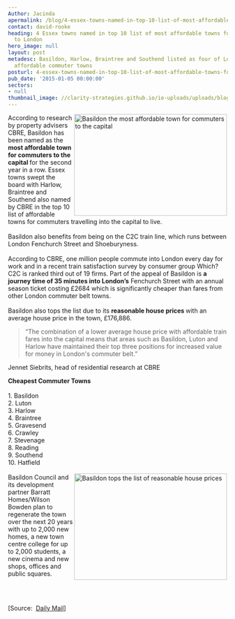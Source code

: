 ```yaml
---
Author: Jacinda
apermalink: /blog/4-essex-towns-named-in-top-10-list-of-most-affordable-towns-for-commuters-to-london
contact: david-rooke
heading: 4 Essex towns named in top 10 list of most affordable towns for commuters
  to London
hero_image: null
layout: post
metadesc: Basildon, Harlow, Braintree and Southend listed as four of London's most
  affordable commuter towns
posturl: 4-essex-towns-named-in-top-10-list-of-most-affordable-towns-for-commuters-to-london
pub_date: '2015-01-05 00:00:00'
sectors:
- null
thumbnail_image: //clarity-strategies.github.io/ie-uploads/uploads/blog/Train_160x160_Th.jpg
---
```


<p><img alt='Basildon the most affordable town for commuters to the capital' src='//clarity-strategies.github.io/ie-uploads/uploads/blog/Train_350px.jpg' style='float:right; height:233px; margin-left:2px; margin-right:2px; width:350px'/>According to research by property advisers CBRE, Basildon has been named as the <strong>most affordable town for commuters to the capital </strong>for the second year in a row. Essex towns swept the board with Harlow, Braintree and Southend also named by CBRE in the top 10 list of affordable towns for commuters travelling into the capital to live.<br/><br/>Basildon also benefits from being on the C2C train line, which runs between London Fenchurch Street and Shoeburyness.<br/><br/>According to CBRE, one million people commute into London every day for work and in a recent train satisfaction survey by consumer group Which? C2C is ranked third out of 19 firms. Part of the appeal of Basildon is <strong>a journey time of 35 minutes into London’s</strong> Fenchurch Street with an annual season ticket costing £2684 which is significantly cheaper than fares from other London commuter belt towns.<br/><br/>Basildon also tops the list due to its <strong>reasonable house prices </strong>with an average house price in the town, £176,886.</p><blockquote><p>“The combination of a lower average house price with affordable train fares into the capital means that areas such as Basildon, Luton and Harlow have maintained their top three positions for increased value for money in London's commuter belt.”</p></blockquote><p>Jennet Siebrits, head of residential research at CBRE</p><p><strong>Cheapest Commuter Towns</strong><br/><br/>1. Basildon<br/>2. Luton<br/>3. Harlow<br/>4. Braintree<br/>5. Gravesend<br/>6. Crawley<br/>7. Stevenage<br/>8. Reading<br/>9. Southend<br/>10. Hatfield<br/><br/><img alt='Basildon tops the list of reasonable house prices' src='//clarity-strategies.github.io/ie-uploads/uploads/blog/IE294_350px.jpg' style='float:right; height:244px; margin-left:2px; margin-right:2px; width:350px'/>Basildon Council and its development partner Barratt Homes/Wilson Bowden plan to regenerate the town over the next 20 years with up to 2,000 new homes, a new town centre college for up to 2,000 students, a new cinema and new shops, offices and public squares.</p><p> </p><p><br/>[Source:  <a href='http://www.thisismoney.co.uk/money/mortgageshome/article-2897047/Essex-town-Basildon-named-affordable-London-commuter-base.html#ixzz3OJp7h3Sm'>Daily Mail</a>]</p>